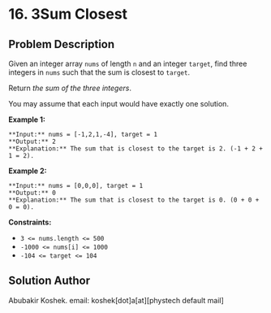 # 16\. 3Sum Closest

## Problem Description

Given an integer array `nums` of length `n` and an integer `target`, find
three integers in `nums` such that the sum is closest to `target`.

Return _the sum of the three integers_.

You may assume that each input would have exactly one solution.

**Example 1:**

    
    
    **Input:** nums = [-1,2,1,-4], target = 1
    **Output:** 2
    **Explanation:** The sum that is closest to the target is 2. (-1 + 2 + 1 = 2).
    

**Example 2:**

    
    
    **Input:** nums = [0,0,0], target = 1
    **Output:** 0
    **Explanation:** The sum that is closest to the target is 0. (0 + 0 + 0 = 0).
    

**Constraints:**

  * `3 <= nums.length <= 500`
  * `-1000 <= nums[i] <= 1000`
  * `-104 <= target <= 104`

## Solution Author

Abubakir Koshek. email: koshek[dot]a[at][phystech default mail]

